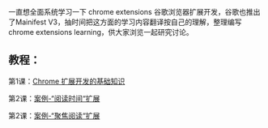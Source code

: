 一直想全面系统学习一下  chrome extensions 谷歌浏览器扩展开发，谷歌也推出了Mainifest V3，抽时间把这方面的学习内容翻译按自己的理解，整理编写chrome extensions learning，供大家浏览一起研究讨论。



## 教程：

第1课：[Chrome 扩展开发的基础知识](https://github.com/justinzm/chrome-extensions-learning/blob/main/01_development_basics)

第2课：[案例-“阅读时间“扩展](https://github.com/justinzm/chrome-extensions-learning/blob/main/02_reading_time)

第2课：[案例-“聚焦阅读“扩展](https://github.com/justinzm/chrome-extensions-learning/blob/main/03_focus_mode)
